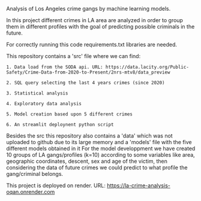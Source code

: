 Analysis of Los Angeles crime gangs by machine learning models.  

In this project different crimes in LA area are analyzed in order to group them in different profiles with the goal of predicting possible criminals in the future.  

For correctly running this code requirements.txt libraries are needed.  

This repository contains a 'src' file where we can find:  

    1. Data load from the SODA api. URL: https://data.lacity.org/Public-Safety/Crime-Data-from-2020-to-Present/2nrs-mtv8/data_preview  
    
    2. SQL query selecting the last 4 years crimes (since 2020)  
    
    3. Statistical analysis  
    
    4. Exploratory data analysis  
    
    5. Model creation based upon 5 different crimes  
    
    6. An streamlit deploynent python script  
    
Besides the src this repository also contains a 'data' which was not uploaded to github due to its large memory and a 'models' file with the five different models obtained in it
For the model developpment we have created 10 groups of LA gangs/profiles (k=10) according to some variables like area, geographic coordinates, descent, sex and age of the victim, then considering the data of future crimes we could predict to what profile the gang/criminal belongs.  


This project is deployed on render. URL: https://la-crime-analysis-oqan.onrender.com
